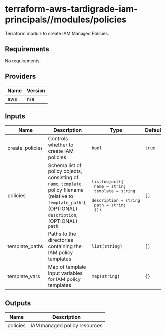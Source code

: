 # terraform-aws-tardigrade-iam-principals//modules/policies

Terraform module to create IAM Managed Policies.


<!-- BEGIN TFDOCS -->
## Requirements

No requirements.

## Providers

| Name | Version |
|------|---------|
| aws | n/a |

## Inputs

| Name | Description | Type | Default | Required |
|------|-------------|------|---------|:--------:|
| create\_policies | Controls whether to create IAM policies | `bool` | `true` | no |
| policies | Schema list of policy objects, consisting of `name`, `template` policy filename (relative to `template_paths`), (OPTIONAL) `description`, (OPTIONAL) `path` | <pre>list(object({<br>    name        = string<br>    template    = string<br>    description = string<br>    path        = string<br>  }))</pre> | `[]` | no |
| template\_paths | Paths to the directories containing the IAM policy templates | `list(string)` | `[]` | no |
| template\_vars | Map of template input variables for IAM policy templates | `map(string)` | `{}` | no |

## Outputs

| Name | Description |
|------|-------------|
| policies | IAM managed policy resources |

<!-- END TFDOCS -->
